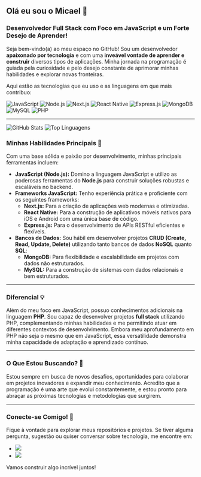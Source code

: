 ## Olá eu sou o Micael 👋

### Desenvolvedor Full Stack com Foco em JavaScript e um Forte Desejo de Aprender!

Seja bem-vindo(a) ao meu espaço no GitHub! Sou um desenvolvedor **apaixonado por tecnologia** e com uma **inveável vontade de aprender e construir** diversos tipos de aplicações. Minha jornada na programação é guiada pela curiosidade e pelo desejo constante de aprimorar minhas habilidades e explorar novas fronteiras.

Aqui estão as tecnologias que eu uso e as linguagens em que mais contribuo:

![JavaScript](https://img.shields.io/badge/-JavaScript-F7DF1E?style=for-the-badge&logo=javascript&logoColor=black)
![Node.js](https://img.shields.io/badge/Node.js-43853D?style=for-the-badge&logo=node.js&logoColor=white)
![Next.js](https://img.shields.io/badge/next.js-000000?style=for-the-badge&logo=nextdotjs&logoColor=white)
![React Native](https://img.shields.io/badge/React_Native-20232A?style=for-the-badge&logo=react&logoColor=61DAFB)
![Express.js](https://img.shields.io/badge/express.js-%23404040.svg?style=for-the-badge&logo=express&logoColor=white)
![MongoDB](https://img.shields.io/badge/MongoDB-%2347A248.svg?style=for-the-badge&logo=mongodb&logoColor=white)
![MySQL](https://img.shields.io/badge/mysql-%2300f.svg?style=for-the-badge&logo=mysql&logoColor=white)
![PHP](https://img.shields.io/badge/php-%23777BB4.svg?style=for-the-badge&logo=php&logoColor=white)

---

![GitHub Stats](https://github-readme-stats.vercel.app/api?username=micaelsilvasouza&show_icons=true&theme=nord)
![Top Linguagens](https://github-readme-stats.vercel.app/api/top-langs/?username=micaelsilvasouza&layout=compact&theme=nord)

### Minhas Habilidades Principais 🚀

Com uma base sólida e paixão por desenvolvimento, minhas principais ferramentas incluem:

* **JavaScript (Node.js):** Domino a linguagem JavaScript e utilizo as poderosas ferramentas do **Node.js** para construir soluções robustas e escaláveis no backend.
* **Frameworks JavaScript:** Tenho experiência prática e proficiente com os seguintes frameworks:
    * **Next.js:** Para a criação de aplicações web modernas e otimizadas.
    * **React Native:** Para a construção de aplicativos móveis nativos para iOS e Android com uma única base de código.
    * **Express.js:** Para o desenvolvimento de APIs RESTful eficientes e flexíveis.
* **Bancos de Dados:** Sou hábil em desenvolver projetos **CRUD (Create, Read, Update, Delete)** utilizando tanto bancos de dados **NoSQL** quanto **SQL**:
    * **MongoDB:** Para flexibilidade e escalabilidade em projetos com dados não estruturados.
    * **MySQL:** Para a construção de sistemas com dados relacionais e bem estruturados.

---

### Diferencial 💡

Além do meu foco em JavaScript, possuo conhecimentos adicionais na linguagem **PHP**. Sou capaz de desenvolver projetos **full stack** utilizando PHP, complementando minhas habilidades e me permitindo atuar em diferentes contextos de desenvolvimento. Embora meu aprofundamento em PHP não seja o mesmo que em JavaScript, essa versatilidade demonstra minha capacidade de adaptação e aprendizado contínuo.

---

### O Que Estou Buscando? 🌱

Estou sempre em busca de novos desafios, oportunidades para colaborar em projetos inovadores e expandir meu conhecimento. Acredito que a programação é uma arte que evolui constantemente, e estou pronto para abraçar as próximas tecnologias e metodologias que surgirem.

---

### Conecte-se Comigo! 💬

Fique à vontade para explorar meus repositórios e projetos. Se tiver alguma pergunta, sugestão ou quiser conversar sobre tecnologia, me encontre em:

* <a href="https://www.linkedin.com/in/micael-silva-844382343?utm_source=share&utm_campaign=share_via&utm_content=profile&utm_medium=android_app" target="_blank"><img src="https://img.shields.io/badge/-LinkedIn-%230077B5?style=for-the-badge&logo=linkedin&logoColor=white" target="_blank"></a>
* <a href="micaelsouza22silva@gmail.com" target="_blank"><img src="https://img.shields.io/badge/-Email-D14836?style=for-the-badge&logo=gmail&logoColor=white" target="_blank"></a>
<!--* <a href="[Link para o seu portfólio pessoal (se tiver)]" target="_blank"><img src="https://img.shields.io/badge/-Portfólio-F7DF1E?style=for-the-badge&logo=react&logoColor=black" target="_blank"></a> (Mude o ícone para algo que represente portfólio, se preferir)-->

Vamos construir algo incrível juntos!
